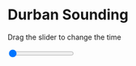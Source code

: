<h1>Durban Sounding</h1>
<p>Drag the slider to change the time</p>

<div class="slidecontainer">
<input oninput='setImage(this)' class="slider" type="range" min="0" max="9" value="0" step="1" />
<img id='img'/>
</div>

<script>
var img = document.getElementById('img');
var img_array = ['/assets/images/skwt/skd_dur_wrfout_d01_2020-05-30_12:00:00.png',
'/assets/images/skwt/skd_dur_wrfout_d01_2020-05-30_18:00:00.png',
'/assets/images/skwt/skd_dur_wrfout_d01_2020-05-31_00:00:00.png',
'/assets/images/skwt/skd_dur_wrfout_d01_2020-05-31_06:00:00.png',
'/assets/images/skwt/skd_dur_wrfout_d01_2020-05-31_12:00:00.png',
'/assets/images/skwt/skd_dur_wrfout_d01_2020-05-31_18:00:00.png',
'/assets/images/skwt/skd_dur_wrfout_d01_2020-06-01_00:00:00.png',
'/assets/images/skwt/skd_dur_wrfout_d01_2020-06-01_06:00:00.png',
'/assets/images/skwt/skd_dur_wrfout_d01_2020-06-01_12:00:00.png',];
function setImage(obj)
{
        var value = obj.value;
        img.src = img_array[value];

}
</script>

